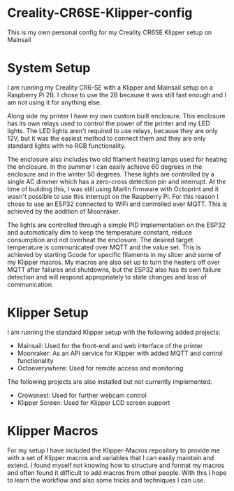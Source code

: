 # Creality-CR6SE-Klipper-config
This is my own personal config for my Creality CR6SE Klipper setup on Mainsail

# System Setup

I am running my Creality CR6-SE with a Klipper and Mainsail setup on a Raspberry Pi 2B. I chose to use the 2B because it was still fast enough and I 
am not using it for anything else.

Along side my printer I have my own custom built enclosure. This enclosure has its own relays used to control the power of the printer and my LED lights.
The LED lights aren't required to use relays, because they are only 12V, but it was the easiest method to connect them and they are only standard lights with 
no RGB functionality.

The enclosure also includes two old filament heating lamps used for heating the enclosure. In the summer I can easily achieve 60 degrees in the enclosure and in the winter 50 degrees. These lights are controlled by a single AC dimmer which has a zero-cross detection pin and interrupt. At the time of building this, I was still using Marlin firmware with Octoprint and it wasn't possible to use this interrupt on the Raspberry Pi. For this reason I chose to use an ESP32 connected to WiFi and controlled over MQTT. This is achieved by the addition of Moonraker.

The lights are controlled through a simple PID implementation on the ESP32 and automatically dim to keep the temperature constant, reduce consumption and not overheat the enclosure. The desired target temperature is communicated over MQTT and the value set. This is achieved by starting Gcode for specific filaments in my slicer and some of my Klipper macros. My macros are also set up to turn the heaters off over MQTT after failures and shutdowns, but the ESP32 also has its own failure detection and will respond appropriately to state changes and loss of communication.

# Klipper Setup

I am running the standard Klipper setup with the following added projects:

- Mainsail: Used for the front-end and web interface of the printer
- Moonraker: As an API service for Klipper with added MQTT and control functionality
- Octoeverywhere: Used for remote access and monitoring

The following projects are also installed but not currently implemented.

- Crowsnest: Used for further webcam control
- Klipper Screen: Used for Klipper LCD screen support

# Klipper Macros

For my setup I have included the Klipper-Macros repository to provide me with a set of Klipper macros and variables that I can easily maintain and extend. I found myself not knowing how to structure and format my macros and often found it difficult to add macros from other people. With this I hope to learn the workflow and also some tricks and techniques I can use.
